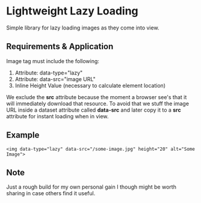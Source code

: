 # Lightweight Lazy Loading
Simple library for lazy loading images as they come into view.

## Requirements & Application

Image tag must include the following:
1. Attribute: data-type="lazy"
2. Attribute: data-src="image URL"
2. Inline Height Value (necessary to calculate element location)

We exclude the **src** attribute because the moment a browser see's that it will immediately download that resource. To avoid that we stuff the image URL inside a dataset attribute called **data-src** and later copy it to a **src** attribute for instant loading when in view.

## Example

```
<img data-type="lazy" data-src="/some-image.jpg" height="20" alt="Some Image">
```

## Note

Just a rough build for my own personal gain I though might be worth sharing in case others find it useful.